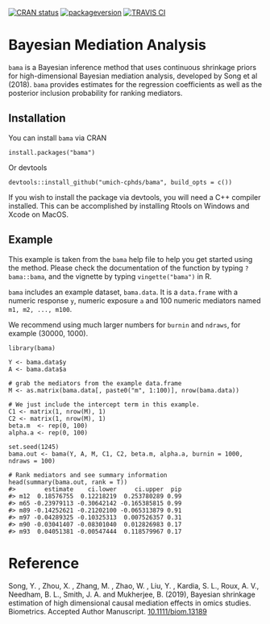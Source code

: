 <!-- README.md is generated from README.Rmd. Please edit that file -->
<!-- badges: start -->
[![CRAN status](https://www.r-pkg.org/badges/version/bama)](https://cran.r-project.org/package=bama)
[![packageversion](https://img.shields.io/badge/Package%20version-0.9.2-orange.svg?style=flat-square)](commits/master)
[![TRAVIS CI](https://travis-ci.org/umich-cphds/bama.svg?branch=master)](https://travis-ci.org/umich-cphds/bama)
<!-- badges: end -->

Bayesian Mediation Analysis
===========================

`bama` is a Bayesian inference method that uses continuous shrinkage
priors for high-dimensional Bayesian mediation analysis, developed by
Song et al (2018). `bama` provides estimates for the regression
coefficients as well as the posterior inclusion probability for ranking
mediators.

Installation
------------

You can install `bama` via CRAN

    install.packages("bama")

Or devtools

    devtools::install_github("umich-cphds/bama", build_opts = c())

If you wish to install the package via devtools, you will need a C++
compiler installed. This can be accomplished by installing Rtools on
Windows and Xcode on MacOS.

Example
-------

This example is taken from the `bama` help file to help you get started
using the method. Please check the documentation of the function by
typing `?bama::bama`, and the vignette by typing `vingette("bama")` in
R.

`bama` includes an example dataset, `bama.data`. It is a `data.frame`
with a numeric response `y`, numeric exposure `a` and 100 numeric
mediators named `m1, m2, ..., m100`.

We recommend using much larger numbers for `burnin` and `ndraws`, for
example (30000, 1000).

    library(bama)

    Y <- bama.data$y
    A <- bama.data$a

    # grab the mediators from the example data.frame
    M <- as.matrix(bama.data[, paste0("m", 1:100)], nrow(bama.data))

    # We just include the intercept term in this example.
    C1 <- matrix(1, nrow(M), 1)
    C2 <- matrix(1, nrow(M), 1)
    beta.m  <- rep(0, 100)
    alpha.a <- rep(0, 100)

    set.seed(1245)
    bama.out <- bama(Y, A, M, C1, C2, beta.m, alpha.a, burnin = 1000, ndraws = 100)

    # Rank mediators and see summary information
    head(summary(bama.out, rank = T))
    #>        estimate    ci.lower     ci.upper  pip
    #> m12  0.18576755  0.12218219  0.253780289 0.99
    #> m65 -0.23979113 -0.30642142 -0.165385815 0.99
    #> m89 -0.14252621 -0.21202100 -0.065313879 0.91
    #> m97 -0.04289325 -0.10325313  0.007526357 0.31
    #> m90 -0.03041407 -0.08301040  0.012826983 0.17
    #> m93  0.04051381 -0.00547444  0.118579967 0.17

Reference
=========

Song, Y. , Zhou, X. , Zhang, M. , Zhao, W. , Liu, Y. , Kardia, S. L.,
Roux, A. V., Needham, B. L., Smith, J. A. and Mukherjee, B. (2019),
Bayesian shrinkage estimation of high dimensional causal mediation
effects in omics studies. Biometrics. Accepted Author Manuscript.
[10.1111/biom.13189](https://doi.org/10.1111/biom.13189)
